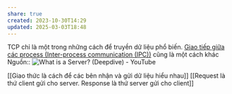 ```yaml
---
share: true
created: 2023-10-30T14:29
updated: 2025-03-03T18:48
---
```

TCP chỉ là một trong những cách để truyền dữ liệu phổ biến. [Giao tiếp giữa các process (Inter-process communication (IPC))](https://stream-hub.com/ipc-la-gi/ "IPC là gì và cách định thời multi process") cũng là một cách khác
Nguồn:: ![What is a Server? (Deepdive) - YouTube](https://www.youtube.com/watch?v=VXmvM2QtuMU&t=1s)

[[Giao thức là cách để các bên nhận và gửi dữ liệu hiểu nhau]]
[[Request là thứ client gửi cho server. Response là thứ server gửi cho client]]